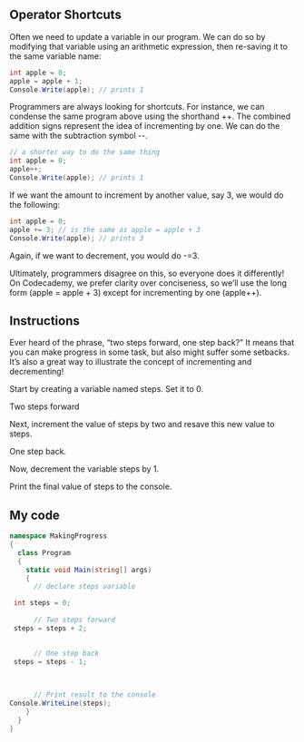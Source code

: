## Operator Shortcuts

Often we need to update a variable in our program. We can do so by modifying that variable using an arithmetic expression, then re-saving it to the same variable name:
```c#
int apple = 0;
apple = apple + 1;
Console.Write(apple); // prints 1
```
Programmers are always looking for shortcuts. For instance, we can condense the same program above using the shorthand ++. The combined addition signs represent the idea of incrementing by one. We can do the same with the subtraction symbol --.
```c#
// a shorter way to do the same thing 
int apple = 0;
apple++;
Console.Write(apple); // prints 1
```
If we want the amount to increment by another value, say 3, we would do the following:
```c#
int apple = 0;
apple += 3; // is the same as apple = apple + 3
Console.Write(apple); // prints 3
```
Again, if we want to decrement, you would do -=3.

Ultimately, programmers disagree on this, so everyone does it differently! On Codecademy, we prefer clarity over conciseness, so we’ll use the long form (apple = apple + 3) except for incrementing by one (apple++).

## Instructions

Ever heard of the phrase, “two steps forward, one step back?” It means that you can make progress in some task, but also might suffer some setbacks. It’s also a great way to illustrate the concept of incrementing and decrementing!

Start by creating a variable named steps. Set it to 0.

Two steps forward

Next, increment the value of steps by two and resave this new value to steps.

One step back.

Now, decrement the variable steps by 1.

Print the final value of steps to the console.

## My code
```c#
namespace MakingProgress
{
  class Program
  {
    static void Main(string[] args)
    {
      // declare steps variable

 int steps = 0;
      
      // Two steps forward 
 steps = steps + 2;
      

      // One step back 
 steps = steps - 1;
      
      

      // Print result to the console
Console.WriteLine(steps);
    }
  }
}
```
